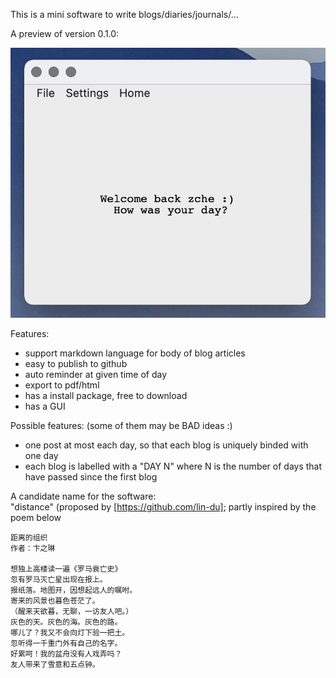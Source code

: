 This is a mini software to write blogs/diaries/journals/...

A preview of version 0.1.0:

![preview](media/UI.png)

Features:
- support markdown language for body of blog articles
- easy to publish to github
- auto reminder at given time of day
- export to pdf/html
- has a install package, free to download
- has a GUI

Possible features: (some of them may be BAD ideas :)
- one post at most each day, so that each blog is uniquely binded with one day
- each blog is labelled with a "DAY N" where N is the number of days that have passed since the first blog


A candidate name for the software: \
"distance" 
(proposed by [https://github.com/lin-du]; partly inspired by the poem below

```
距离的组织
作者：卞之琳

想独上高楼读一遍《罗马衰亡史》
忽有罗马灭亡星出现在报上。
报纸落。地图开，因想起远人的嘱咐。
寄来的风景也暮色苍茫了。
（醒来天欲暮，无聊，一访友人吧。）
灰色的天。灰色的海。灰色的路。
哪儿了？我又不会向灯下验一把土。
忽听得一千重门外有自己的名字。
好累呵！我的盆舟没有人戏弄吗？
友人带来了雪意和五点钟。
```
